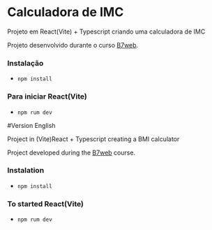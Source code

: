 # Calculadora de IMC

Projeto em React(Vite) + Typescript criando uma calculadora de IMC 

Projeto desenvolvido durante o curso [B7web](https://b7web.com.br).

### Instalação

- `npm install`

### Para iniciar React(Vite)

- `npm rum dev`

#Version English

Project in (Vite)React + Typescript creating a BMI calculator

Project developed during the [B7web](https://b7web.com.br) course.

### Instalation

- `npm install`

### To started React(Vite)

- `npm rum dev`
